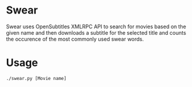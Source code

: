 # Swear
Swear uses OpenSubtitles XMLRPC API to search for movies based on the given name and then downloads a subtitle for the selected title and counts the occurence of the most commonly used swear words.

# Usage

    ./swear.py [Movie name]